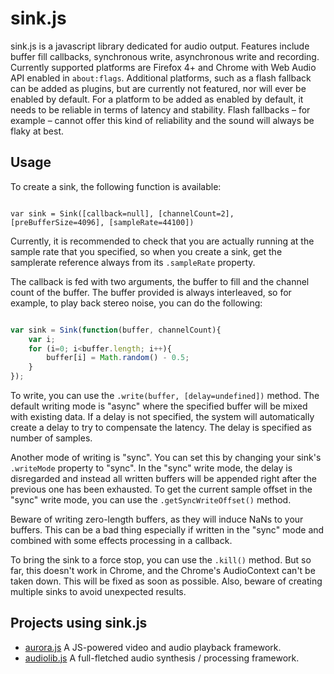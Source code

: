 sink.js
=======

sink.js is a javascript library dedicated for audio output. Features include buffer fill callbacks, synchronous write, asynchronous write and recording. Currently supported platforms are Firefox 4+ and Chrome with Web Audio API enabled in ``` about:flags ```. Additional platforms, such as a flash fallback can be added as plugins, but are currently not featured, nor will ever be enabled by default. For a platform to be added as enabled by default, it needs to be reliable in terms of latency and stability. Flash fallbacks – for example – cannot offer this kind of reliability and the sound will always be flaky at best.

Usage
-----

To create a sink, the following function is available:

```

var sink = Sink([callback=null], [channelCount=2], [preBufferSize=4096], [sampleRate=44100])

```

Currently, it is recommended to check that you are actually running at the sample rate that you specified, so when you create a sink, get the samplerate reference always from its ``` .sampleRate ``` property.

The callback is fed with two arguments, the buffer to fill and the channel count of the buffer. The buffer provided is always interleaved, so for example, to play back stereo noise, you can do the following:

```javascript

var sink = Sink(function(buffer, channelCount){
	var i;
	for (i=0; i<buffer.length; i++){
		buffer[i] = Math.random() - 0.5;
	}
});

```

To write, you can use the ``` .write(buffer, [delay=undefined]) ``` method. The default writing mode is "async" where the specified buffer will be mixed with existing data. If a delay is not specified, the system will automatically create a delay to try to compensate the latency. The delay is specified as number of samples.

Another mode of writing is "sync". You can set this by changing your sink's ``` .writeMode ``` property to "sync". In the "sync" write mode, the delay is disregarded and instead all written buffers will be appended right after the previous one has been exhausted. To get the current sample offset in the "sync" write mode, you can use the ``` .getSyncWriteOffset() ``` method.

Beware of writing zero-length buffers, as they will induce NaNs to your buffers. This can be a bad thing especially if written in the "sync" mode and combined with some effects processing in a callback.

To bring the sink to a force stop, you can use the ``` .kill() ``` method. But so far, this doesn't work in Chrome, and the Chrome's AudioContext can't be taken down. This will be fixed as soon as possible. Also, beware of creating multiple sinks to avoid unexpected results.

Projects using sink.js
----------------------

* [aurora.js](https://github.com/jensnockert/aurora.js) A JS-powered video and audio playback framework.
* [audiolib.js](https://github.com/jussi-kalliokoski/audiolib.js) A full-fletched audio synthesis / processing framework.
